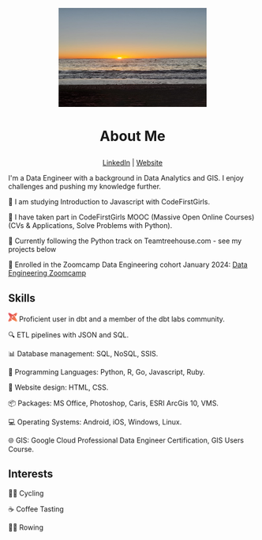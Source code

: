 <p align="center">
  <img src="rowing.JPG" alt="Rowing Image" width="300" height="200">
</p>

# <p align="center">About Me</p>

<p align="center">
  <a href="https://www.linkedin.com/in/lucy-bufton-23b8b827b/">LinkedIn</a> | <a href="https://lucindabufton.vercel.app/">Website</a>
</p>

I'm a Data Engineer with a background in Data Analytics and GIS. I enjoy challenges and pushing my knowledge further.

🦄 I am studying Introduction to Javascript with CodeFirstGirls.

🦄 I have taken part in CodeFirstGirls MOOC (Massive Open Online Courses) (CVs & Applications, Solve Problems with Python).

🦄 Currently following the Python track on Teamtreehouse.com - see my projects below

🦄 Enrolled in the Zoomcamp Data Engineering cohort January 2024: [Data Engineering Zoomcamp](https://github.com/DataTalksClub/data-engineering-zoomcamp)

## Skills

<img src="images/dbt.png" alt="DBT Emoji" width="18" height="18"> Proficient user in dbt and a member of the dbt labs community.

🔍 ETL pipelines with JSON and SQL.

📊 Database management: SQL, NoSQL, SSIS.

🚀 Programming Languages: Python, R, Go, Javascript, Ruby.

🎨 Website design: HTML, CSS.

📦 Packages: MS Office, Photoshop, Caris, ESRI ArcGis 10, VMS.

💻 Operating Systems: Android, iOS, Windows, Linux.

🌐 GIS: Google Cloud Professional Data Engineer Certification, GIS Users Course.

## Interests

🚴‍♂️ Cycling

☕ Coffee Tasting

🚣‍♀️ Rowing
